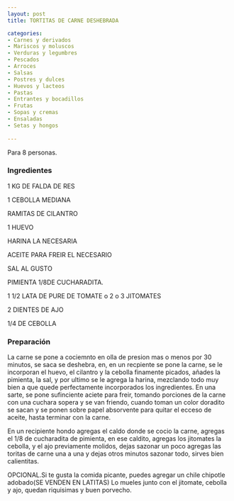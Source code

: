 ```yaml
---
layout: post
title: TORTITAS DE CARNE DESHEBRADA

categories:
- Carnes y derivados
- Mariscos y moluscos
- Verduras y legumbres
- Pescados
- Arroces
- Salsas
- Postres y dulces
- Huevos y lacteos
- Pastas
- Entrantes y bocadillos
- Frutas
- Sopas y cremas
- Ensaladas
- Setas y hongos
 
---
```

Para 8 personas.

<h3>Ingredientes</h3>
1 KG DE FALDA DE RES

1 CEBOLLA MEDIANA

RAMITAS DE CILANTRO

1 HUEVO

HARINA LA NECESARIA

ACEITE PARA FREIR EL NECESARIO

SAL AL GUSTO

PIMIENTA 1/8DE CUCHARADITA.

1 1/2 LATA DE PURE DE TOMATE o 2 o 3 JITOMATES

2 DIENTES DE AJO

1/4 DE CEBOLLA

<h3>Preparación</h3>
La carne se pone a cociemnto en olla de presion mas o menos por 30 minutos, se saca se deshebra, en, en un recpiente se pone la carne, se le incorporan el huevo, el cilantro y la cebolla finamente picados, añades la pimienta, la sal, y por ultimo se le agrega la harina, mezclando todo muy bien a que quede perfectamente incorporados los ingredientes. En una sarte, se pone sufinciente aciete para freir, tomando porciones de la carne con una cuchara sopera y se van friendo, cuando toman un color doradito se sacan y se ponen sobre papel absorvente para quitar el ecceso de aceite, hasta terminar con la carne.

En un recipiente hondo agregas el caldo donde se cocio la carne, agregas el 1/8 de cucharadita de pimienta, en ese caldito, agregas los jitomates la cebolla, y el ajo previamente molidos, dejas sazonar un poco agregas las toritas de carne una a una y dejas otros minutos sazonar todo, sirves bien calientitas.

OPCIONAL.Si te gusta la comida picante, puedes agregar un chile chipotle adobado(SE VENDEN EN LATITAS) Lo mueles junto con el jitomate, cebolla y ajo, quedan riquisimas y buen porvecho.

